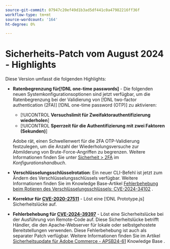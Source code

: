 ```yaml
---
source-git-commit: 07947c20ef49d1b3ad5df441c0a47982216ff36f
workflow-type: tm+mt
source-wordcount: '164'
ht-degree: 0%

---
```

# Sicherheits-Patch vom August 2024 - Highlights

Diese Version umfasst die folgenden Highlights:

* **Ratenbegrenzung für[!DNL one-time passwords]** - Die folgenden neuen Systemkonfigurationsoptionen sind jetzt verfügbar, um die Ratenbegrenzung bei der Validierung von [!DNL two-factor authentication (2FA)] [!DNL one-time password (OTP)] zu aktivieren:

   * [!UICONTROL **Versuchslimit für Zweifaktorauthentifizierung wiederholen**]
   * [!UICONTROL **Sperrzeit für die Authentifizierung mit zwei Faktoren (Sekunden)**]

  Adobe rät, einen Schwellenwert für die 2FA OTP-Validierung festzulegen, um die Anzahl der Wiederholungsversuche zur Abmilderung von Brute-Force-Angriffen zu begrenzen. Weitere Informationen finden Sie unter [Sicherheit > 2FA](https://experienceleague.adobe.com/en/docs/commerce-admin/config/security/2fa) im _Konfigurationshandbuch_. <!-- AC-12095 -->

* **Verschlüsselungsschlüsselrotation**: Ein neuer CLI-Befehl ist jetzt zum Ändern des Verschlüsselungsschlüssels verfügbar. Weitere Informationen finden Sie im Knowledge Base-Artikel [Fehlerbehebung beim Rotieren des Verschlüsselungsschlüssels: CVE-2024-34102](https://experienceleague.adobe.com/en/docs/commerce-knowledge-base/kb/troubleshooting/known-issues-patches-attached/troubleshooting-encryption-key-rotation-cve-2024-34102) .

* **Korrektur für [CVE-2020-27511](https://nvd.nist.gov/vuln/detail/CVE-2020-27511)** - Löst eine [!DNL Prototype.js] Sicherheitslücke auf.<!-- AC-11936 -->

* **Fehlerbehebung für [CVE-2024-39397](https://nvd.nist.gov/vuln/detail/CVE-2024-39397)** - Löst eine Sicherheitslücke bei der Ausführung von Remote-Code auf. Diese Sicherheitslücke betrifft Händler, die den Apache-Webserver für lokale oder selbstgehostete Bereitstellungen verwenden. Diese Fehlerbehebung ist auch als separater Patch verfügbar. Weitere Informationen finden Sie im Artikel [Sicherheitsupdate für Adobe Commerce - APSB24-61](https://experienceleague.adobe.com/en/docs/commerce-knowledge-base/kb/troubleshooting/known-issues-patches-attached/security-update-available-for-adobe-commerce-apsb24-61) Knowledge Base .<!-- ACSD-60551 -->
